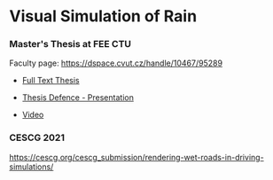 # Visual Simulation of Rain

### Master's Thesis at FEE CTU

Faculty page: https://dspace.cvut.cz/handle/10467/95289


- [Full Text Thesis](https://dspace.cvut.cz/bitstream/handle/10467/95289/F3-DP-2021-Nguyenova-Giang%20Chau-text.pdf?sequence=-1&isAllowed=y)


- [Thesis Defence - Presentation](https://drive.google.com/file/d/1QVL3f0ga1zAUJCfFXsD_DVH6tTfAveI4/view?usp=sharing)


- [Video](https://www.youtube.com/watch?v=kiryo2Ysw6o)


### CESCG 2021

https://cescg.org/cescg_submission/rendering-wet-roads-in-driving-simulations/
